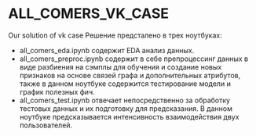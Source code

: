 # ALL_COMERS_VK_CASE
Our solution of vk case
Решение предсталено в трех ноутбуках:
- all_comers_eda.ipynb содержит EDA анализ данных.
- all_comers_preproc.ipynb содержит в себе препроцессинг данных в виде разбиения на сэмплы для обучения и создание новых признаков на основе связей графа и дополнительных атрибутов, также  в данном ноутбуке содержится тестирование модели и график полезных фич.
- all_comers_test.ipynb отвечает непосредственно за обработку тестовых данных и их подготовку для предсказания. В данном ноутбуке предсказывается интенсивность взаимодействия двух пользователей.
